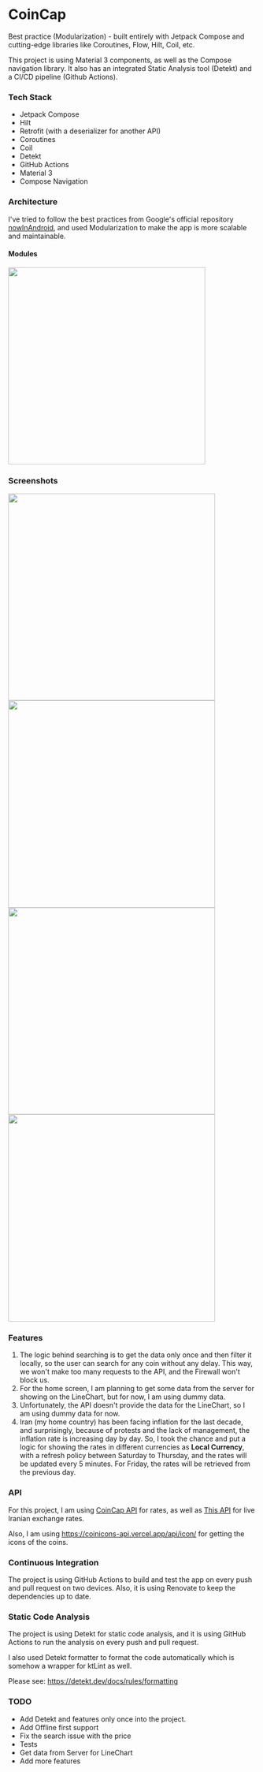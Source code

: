 # CoinCap

Best practice (Modularization) - built entirely with Jetpack Compose and cutting-edge libraries like
Coroutines, Flow, Hilt, Coil, etc.

This project is using Material 3 components, as well as the Compose navigation library. It also has
an integrated Static Analysis tool (Detekt) and a CI/CD pipeline (Github Actions).

### Tech Stack

- Jetpack Compose
- Hilt
- Retrofit (with a deserializer for another API)
- Coroutines
- Coil
- Detekt
- GitHub Actions
- Material 3
- Compose Navigation

### Architecture

I've tried to follow the best practices from Google's official
repository [nowInAndroid](https://github.com/android/nowinandroid), and used Modularization to make
the app is more scalable and maintainable.

#### Modules

<img src="https://i.imgur.com/21DcyNY.png" width="400">

### Screenshots

<p>
<img src="https://i.imgur.com/0f7TvSq.png" height="420" />
<img src="https://i.imgur.com/8mcrfij.png" height="420" />
<img src="https://i.imgur.com/59Kj14a.png" height="420" />
<img src="https://i.imgur.com/J7aMJr2.png" height="420" />
</p>

### Features

1. The logic behind searching is to get the data only once and then filter it locally, so the user
   can search for any coin without any delay. This way, we won't make too many requests to the API,
   and the Firewall won't block us.
2. For the home screen, I am planning to get some data from the server for showing on the LineChart, but for
   now, I am using dummy data.
3. Unfortunately, the API doesn't provide the data for the LineChart, so I am using dummy data for
   now.
4. Iran (my home country) has been facing inflation for the last decade, and surprisingly, because
   of protests and the lack of management, the inflation rate is increasing day by day. So, I took
   the chance and put a logic for showing the rates in different currencies as **Local Currency**,
   with a refresh policy between Saturday to Thursday, and the rates will be updated every 5
   minutes. For Friday, the rates will be retrieved from the previous day.

### API

For this project, I am
using [CoinCap API](https://docs.coincap.io/#ee30bea9-bb6b-469d-958a-d3e35d442d7a) for rates, as
well as
[This API](https://bonbast-api.deta.dev/) for live Iranian exchange rates.

Also, I am using https://coinicons-api.vercel.app/api/icon/ for getting the icons of the coins.

### Continuous Integration

The project is using GitHub Actions to build and test the app on every push and pull request on two
devices. Also, it is using Renovate to keep the dependencies up to date.

### Static Code Analysis

The project is using Detekt for static code analysis, and it is using GitHub Actions to run the
analysis on every push and pull request.

I also used Detekt formatter to format the code automatically which is somehow a wrapper for ktLint
as well.

Please see: https://detekt.dev/docs/rules/formatting

### TODO

- Add Detekt and features only once into the project.
- Add Offline first support
- Fix the search issue with the price
- Tests
- Get data from Server for LineChart
- Add more features

